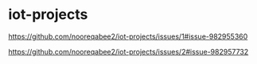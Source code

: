 # iot-projects
https://github.com/nooreqabee2/iot-projects/issues/1#issue-982955360


https://github.com/nooreqabee2/iot-projects/issues/2#issue-982957732
